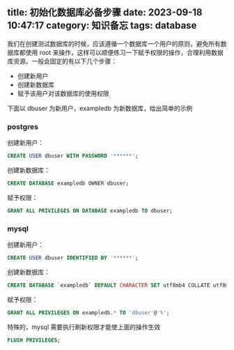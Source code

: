 title: 初始化数据库必备步骤
date: 2023-09-18 10:47:17
category: 知识备忘
tags: database
---

我们在创建测试数据库的时候，应该遵循一个数据库一个用户的原则，避免所有数据库都使用 root 来操作，这样可以顺便练习一下赋予权限的操作，合理利用数据库资源。一般会固定的有以下几个步骤：

* 创建新用户
* 创建新数据库
* 赋予该用户对该数据库的使用权限

下面以 dbuser 为新用户，exampledb 为新数据库，给出简单的示例

### postgres

创建新用户：

```sql
CREATE USER dbuser WITH PASSWORD '******';
```

创建新数据库：

```sql
CREATE DATABASE exampledb OWNER dbuser;
```

赋予权限：

```sql
GRANT ALL PRIVILEGES ON DATABASE exampledb TO dbuser;
```

### mysql

创建新用户：

```sql
CREATE USER dbuser IDENTIFIED BY '******';
```

创建新数据库：

```sql
CREATE DATABASE `exampledb` DEFAULT CHARACTER SET utf8mb4 COLLATE utf8mb4_general_ci;
```

赋予权限：

```sql
GRANT ALL PRIVILEGES ON exampledb.* TO 'dbuser'@'%';
```

特殊的，mysql 需要执行刷新权限才能使上面的操作生效

```sql
FLUSH PRIVILEGES;
```
